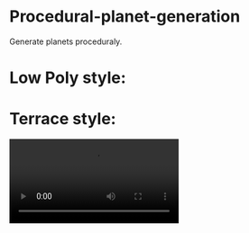 # Procedural-planet-generation
Generate planets proceduraly.
# Low Poly style:

# Terrace style:
![](https://imgur.com/uqo1gdT.mp4)
